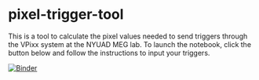 # pixel-trigger-tool

This is a tool to calculate the pixel values needed to send triggers through the VPixx system at the NYUAD MEG lab. To launch the notebook, click the button below and follow the instructions to input your triggers.

[![Binder](https://mybinder.org/badge_logo.svg)](https://mybinder.org/v2/gh/kyrawilson/pixel-trigger-tool/HEAD)
